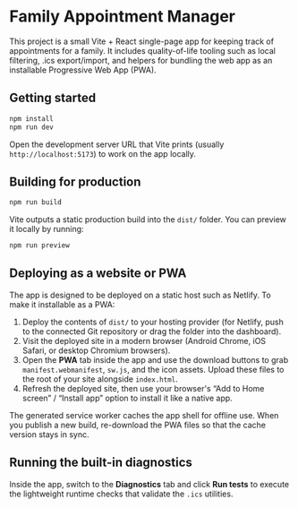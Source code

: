 # Family Appointment Manager

This project is a small Vite + React single-page app for keeping track of appointments for a family. It includes quality-of-life tooling such as local filtering, .ics export/import, and helpers for bundling the web app as an installable Progressive Web App (PWA).

## Getting started

```bash
npm install
npm run dev
```

Open the development server URL that Vite prints (usually `http://localhost:5173`) to work on the app locally.

## Building for production

```bash
npm run build
```

Vite outputs a static production build into the `dist/` folder. You can preview it locally by running:

```bash
npm run preview
```

## Deploying as a website or PWA

The app is designed to be deployed on a static host such as Netlify. To make it installable as a PWA:

1. Deploy the contents of `dist/` to your hosting provider (for Netlify, push to the connected Git repository or drag the folder into the dashboard).
2. Visit the deployed site in a modern browser (Android Chrome, iOS Safari, or desktop Chromium browsers).
3. Open the **PWA** tab inside the app and use the download buttons to grab `manifest.webmanifest`, `sw.js`, and the icon assets. Upload these files to the root of your site alongside `index.html`.
4. Refresh the deployed site, then use your browser's “Add to Home screen” / “Install app” option to install it like a native app.

The generated service worker caches the app shell for offline use. When you publish a new build, re-download the PWA files so that the cache version stays in sync.

## Running the built-in diagnostics

Inside the app, switch to the **Diagnostics** tab and click **Run tests** to execute the lightweight runtime checks that validate the `.ics` utilities.

